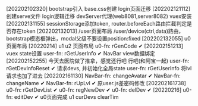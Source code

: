 [202202102320] bootstrap引入 base.css创建 login页面迁移 
[202202121112] 创建serve文件 login逻辑迁移 devServer代理(web8081,server8082) vuex安装
[202202131155] sessionStorage添加token, router.beforeEach路由拦截判定是否存在token
[202202132013] /user页面布局 /user/device(ctrl,data)路由，bootstrap模态框弹出，modal父级不要设置position:fixed
[202202132055] u0页面布局
[20220214] u1 u2 页面布局
u0-fn: rGenCode ✔
[202202151213] vuex state设置 
user-fn: rGetUserInfo ✔
NavBar view数据绑定
[202202152255] 今天去医院做了推拿，感觉还行吧 行吧(和阿宝一起)
user-fn: rGetDevInfoReset ✔ 请求devs, 并初始化全局state
user-fn: rGetUserInfo 将lvl请求也加了进去
[202202161130] NavBar-fn: changeAvatar ✔
NavBar-fn: changeName ✔ NavBar-fn: rUpLvl ✔ 
原user.js差密码修改
[202202161738] u0-fn: rGetDevList ✔ u0-fn: regNewDev ✔ u0-fn: delDev ✔
[20220216] u0-fn: editDev ✔ u0页面完成
u1 curDevs clearTim